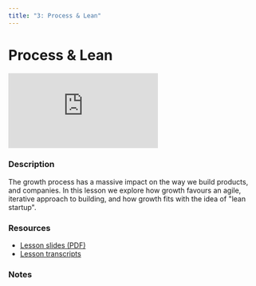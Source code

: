 ```yaml
---
title: "3: Process & Lean"
---
```


# Process & Lean

<div class='embed-container'><iframe src='https://player.vimeo.com/video/' frameborder='0' webkitAllowFullScreen mozallowfullscreen allowFullScreen></iframe></div>


### Description

The growth process has a massive impact on the way we build products, and companies. In this lesson we explore how growth favours an agile, iterative approach to building, and how growth fits with the idea of "lean startup".

### Resources

- [Lesson slides (PDF)](https://drive.google.com/open?id=1Jch9WLB9jghhh_GKVJ9DjUIRKSYoyRkP)
- [Lesson transcripts](https://drive.google.com/open?id=1ihlblkwx_lHCQ56Dgm39dboRFvd1xQGextuHQkMLfjQ)

### Notes